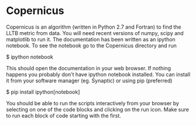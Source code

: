 # Copernicus

Copernicus is an algorithm (written in Python 2.7 and Fortran) to find the LLTB metric from data. You will need recent versions of numpy, scipy and matplotlib to run it. The documentation has been written as an ipython notebook. To see the notebook go to the Copernicus directory and run

$ ipython notebook

This should open the documentation in your web browser. If nothing happens you probably don't have ipython notebook installed. You can install it from your software manager (eg. Synaptic) or using pip (preferred)

$ pip install ipython[notebook]

You should be able to run the scripts interactively from your browser by selecting on one of the code blocks and clicking on the run icon. Make sure to run each block of code starting with the first.
